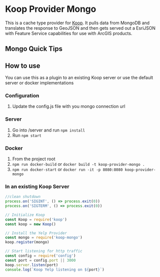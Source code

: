 # Koop Provider Mongo

This is a cache type provider for [Koop](https://koopjs.github.io). It pulls data from MongoDB and translates the response to GeoJSON and then gets served out a EsriJSON with Feature Service capabilities for use with ArcGIS products.

## Mongo Quick Tips


## How to use

You can use this as a plugin to an existing Koop server or use the default server or docker implementations

### Configuration

1. Update the config.js file with you mongo connection url

### Server
1. Go into /server and run `npm install`
2. Run `npm start`

### Docker
1. From the project root
1. `npm run docker-build` or `docker build -t koop-provider-mongo .`
1. `npm run docker-start` or `docker run -it -p 8080:8080 koop-provider-mongo`

### In an existing Koop Server
```js
//clean shutdown
process.on('SIGINT', () => process.exit(0))
process.on('SIGTERM', () => process.exit(0))

// Initialize Koop
const Koop = require('koop')
const koop = new Koop()

// Install the Yelp Provider
const mongo = require('koop-mongo')
koop.register(mongo)

// Start listening for http traffic
const config = require('config')
const port = config.port || 3000
koop.server.listen(port)
console.log(`Koop Yelp listening on ${port}`)
```
